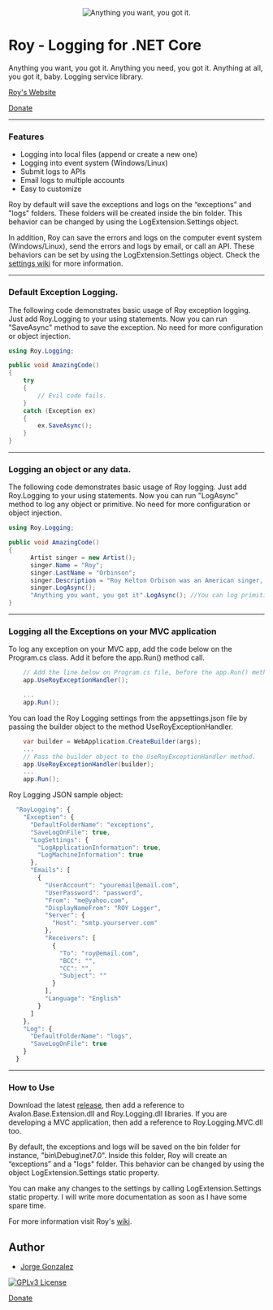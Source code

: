 <p align="center">
  <img src="https://jorge-github.github.io/Roy/web/images/logo-biggerfont-white.PNG" 
      alt="Anything you want, you got it."/>
</p>

# Roy - Logging for .NET Core
Anything you want, you got it. Anything you need, you got it. Anything at all, you got it, baby. Logging service library.

[Roy's Website](https://jorge-github.github.io/Roy/)

[Donate](https://www.paypal.com/donate/?hosted_button_id=R7WNFY544K8LQ)

---
### Features

- Logging into local files (append or create a new one)
- Logging into event system (Windows/Linux)
- Submit logs to APIs
- Email logs to multiple accounts
- Easy to customize

  
Roy by default will save the exceptions and logs on the “exceptions” and "logs" folders. These folders will be created inside the bin folder. This behavior can be changed by using the LogExtension.Settings object.

In addition, Roy can save the errors and logs on the computer event system (Windows/Linux), send the errors and logs by email, or call an API. These behaviors can be set by using the LogExtension.Settings object. Check the [settings wiki](https://github.com/Jorge-GitHub/Roy/wiki/Roy-%7C-Settings) for more information.

---
### Default Exception Logging.

The following code demonstrates basic usage of Roy exception logging. Just add Roy.Logging to your using statements.
Now you can run "SaveAsync" method to save the exception. No need for more configuration or object injection.

```cs
using Roy.Logging;

public void AmazingCode()
{
    try
    {
        // Evil code fails.
    }
    catch (Exception ex)
    {
        ex.SaveAsync();
    }
}
```
---
### Logging an object or any data.

The following code demonstrates basic usage of Roy logging. Just add Roy.Logging to your using statements.
Now you can run "LogAsync" method to log any object or primitive. No need for more configuration or object injection.

```cs
using Roy.Logging;

public void AmazingCode()
{
      Artist singer = new Artist();
      singer.Name = "Roy";
      singer.LastName = "Orbinson";
      singer.Description = "Roy Kelton Orbison was an American singer, songwriter, and musician.";
      singer.LogAsync();
      "Anything you want, you got it".LogAsync(); //You can log primitives too.
}
```
---
### Logging all the Exceptions on your MVC application

To log any exception on your MVC app, add the code below on the Program.cs class. Add it before the app.Run() method call.

```cs
    // Add the line below on Program.cs file, before the app.Run() method call.
    app.UseRoyExceptionHandler();

    ...
    app.Run();    
```

You can load the Roy Logging settings from the appsettings.json file by passing the builder object to the method UseRoyExceptionHandler.

```cs
    var builder = WebApplication.CreateBuilder(args);
    ...
    // Pass the builder object to the UseRoyExceptionHandler method.
    app.UseRoyExceptionHandler(builder);
    ...
    app.Run();    
```

Roy Logging JSON sample object:

```js client
  "RoyLogging": {
    "Exception": {
      "DefaultFolderName": "exceptions",
      "SaveLogOnFile": true,
      "LogSettings": {
        "LogApplicationInformation": true,
        "LogMachineInformation": true
      },
      "Emails": [
        {
          "UserAccount": "youremail@email.com",
          "UserPassword": "password",
          "From": "me@yahoo.com",
          "DisplayNameFrom": "ROY Logger",
          "Server": {
            "Host": "smtp.yourserver.com"
          },
          "Receivers": [
            {
              "To": "roy@email.com",
              "BCC": "",
              "CC": "",
              "Subject": ""
            }
          ],
          "Language": "English"
        }
      ]
    },
    "Log": {
      "DefaultFolderName": "logs",
      "SaveLogOnFile": true
    }
  }
```
---
### How to Use

Download the latest [release](https://github.com/Jorge-GitHub/Roy/releases), then add a reference to Avalon.Base.Extension.dll and Roy.Logging.dll libraries. If you are developing a MVC application, then add a reference to Roy.Logging.MVC.dll too.

By default, the exceptions and logs will be saved on the bin folder for instance, "bin\Debug\net7.0".
Inside this folder, Roy will create an “exceptions” and a "logs" folder.
This behavior can be changed by using the object LogExtension.Settings static property.

You can make any changes to the settings by calling LogExtension.Settings static property.
I will write more documentation as soon as I have some spare time.

For more information visit Roy's [wiki](https://github.com/Jorge-GitHub/Roy/wiki).

## Author
- [Jorge Gonzalez](https://github.com/Jorge-GitHub)

[![GPLv3 License](https://img.shields.io/badge/License-GPL%20v3-yellow.svg)](https://opensource.org/licenses/)

[Donate](https://www.paypal.com/donate/?hosted_button_id=R7WNFY544K8LQ)

